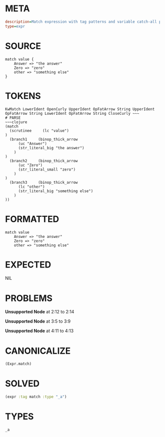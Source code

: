 # META
~~~ini
description=Match expression with tag patterns and variable catch-all pattern
type=expr
~~~
# SOURCE
~~~roc
match value {
    Answer => "the answer"
    Zero => "zero"
    other => "something else"
}
~~~
# TOKENS
~~~text
KwMatch LowerIdent OpenCurly UpperIdent OpFatArrow String UpperIdent OpFatArrow String LowerIdent OpFatArrow String CloseCurly ~~~
# PARSE
~~~clojure
(match
  (scrutinee     (lc "value")
)
  (branch1     (binop_thick_arrow
      (uc "Answer")
      (str_literal_big "the answer")
    )
)
  (branch2     (binop_thick_arrow
      (uc "Zero")
      (str_literal_small "zero")
    )
)
  (branch3     (binop_thick_arrow
      (lc "other")
      (str_literal_big "something else")
    )
))
~~~
# FORMATTED
~~~roc
match value
	Answer => "the answer"
	Zero => "zero"
	other => "something else"
~~~
# EXPECTED
NIL
# PROBLEMS
**Unsupported Node**
at 2:12 to 2:14

**Unsupported Node**
at 3:5 to 3:9

**Unsupported Node**
at 4:11 to 4:13

# CANONICALIZE
~~~clojure
(Expr.match)
~~~
# SOLVED
~~~clojure
(expr :tag match :type "_a")
~~~
# TYPES
~~~roc
_a
~~~
